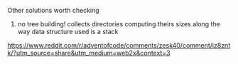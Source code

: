 
Other solutions worth checking

1) no tree building!
   collects directories computing theirs sizes along the way
   data structure used is a stack

  https://www.reddit.com/r/adventofcode/comments/zesk40/comment/iz8zntk/?utm_source=share&utm_medium=web2x&context=3
